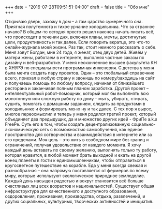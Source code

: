 +++
date = "2016-07-28T09:51:51-04:00"
draft = false
title = "Обо мне"
+++

Открываю дверь, захожу в дом – а там царство сумеречного сна. Приятная полутемнота и тихое урчание холодильника.
Что за странное начало? В общем-то сегодня просто решил наконец начать писать всё, что происходит в течении дня, включая планы, мечты, достигнутые цели, продуктивность и так далее. Если говорить вкратце, это что-то онлайн-журнала моей жизни. Раз так, стоит немного рассказать о себе. Меня зовут Богдан, мне 24 года, я женат, отец двух детей. Живём у матери жены, работаем в интернете, выполняя частные заказы по дизайну и веб-разработке. У меня неоконченное высшее факультета КН в ХНУРЭ по специальности программная инженерия. С детства у меня была мечта создать пару проектов. Один – это глобальный справочник всего, приехал в любую страну и звонишь по номеру/заходишь на сайт и получаешь помощь по любому вопросу, начиная от ближайшего ресторана и заканчивая полным планом заработка. Другой проект – интеллектуальный робот-помощник, который мог бы выполнять всю монотонную или сложную работу по дому – мыть, убирать, стирать, сушить, помогать с домашним заданием, следить за продуктами в холодильнике и формировать меню ну и так далее. С тех пор я вырос, многое переосмыслил и теперь у меня родился третий проект, который объединяет два предыдущих, да и множество других идей - ФриПе a.k.a FreePe. Суть его в том, чтобы создать децентрализованную социально-экономическую сеть с возможностью самообучения, как единое пространство для сотворчества и взаимодействия в интернете или за его пределами. Моя цель – это жить в свободном мире без границ и ограничений, получая удовольствие от каждого момента. Я хочу каждый день вставать по своему желанию, выполнять только ту работу, которая нравится, в любой момент брать выходной и ехать на другой конец планеты в гости к единомышленникам, чтобы отправиться в кругосветное путешествие на корабле. Еда у меня всегда свежая и разнообразная – она напрямую поставляется от фермеров по всему миру, которые используют экологическое природное земледелие. Каждый день насыщен радостью и вокруг становится всё больше счастливых лиц всех возрастов и национальностей. Существует общая инфраструктура для качественного и доступного образования, оздоровления, проживания, производства, отдыха, развлечений, и других социальных, культурных, творческих активностей и инициатив.                